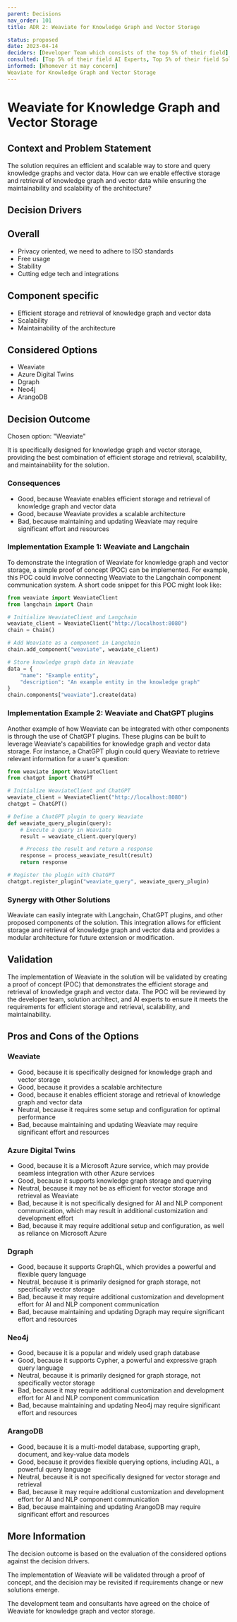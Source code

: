 ```yaml
---
parent: Decisions
nav_order: 101
title: ADR 2: Weaviate for Knowledge Graph and Vector Storage

status: proposed
date: 2023-04-14
deciders: [Developer Team which consists of the top 5% of their field]
consulted: [Top 5% of their field AI Experts, Top 5% of their field Solution Architect, Top 5% of their field Software Engineers, top 5% DevOps Engineers, hundreds of 10x individuals, Developer team, The SecOps team]
informed: [Whomever it may concern]
Weaviate for Knowledge Graph and Vector Storage
---
```


Weaviate for Knowledge Graph and Vector Storage
===============================================

Context and Problem Statement
-----------------------------

The solution requires an efficient and scalable way to store and query knowledge graphs and vector data. How can we enable effective storage and retrieval of knowledge graph and vector data while ensuring the maintainability and scalability of the architecture?

Decision Drivers
----------------

Overall
-------

*   Privacy oriented, we need to adhere to ISO standards
*   Free usage
*   Stability
*   Cutting edge tech and integrations

Component specific
------------------

*   Efficient storage and retrieval of knowledge graph and vector data
*   Scalability
*   Maintainability of the architecture

Considered Options
------------------

*   Weaviate
*   Azure Digital Twins
*   Dgraph
*   Neo4j
*   ArangoDB

Decision Outcome
----------------

Chosen option: "Weaviate"

It is specifically designed for knowledge graph and vector storage, providing the best combination of efficient storage and retrieval, scalability, and maintainability for the solution.

### Consequences

*   Good, because Weaviate enables efficient storage and retrieval of knowledge graph and vector data
*   Good, because Weaviate provides a scalable architecture
*   Bad, because maintaining and updating Weaviate may require significant effort and resources

### Implementation Example 1: Weaviate and Langchain

To demonstrate the integration of Weaviate for knowledge graph and vector storage, a simple proof of concept (POC) can be implemented. For example, this POC could involve connecting Weaviate to the Langchain component communication system. A short code snippet for this POC might look like:

```python
from weaviate import WeaviateClient
from langchain import Chain

# Initialize WeaviateClient and Langchain
weaviate_client = WeaviateClient("http://localhost:8080")
chain = Chain()

# Add Weaviate as a component in Langchain
chain.add_component("weaviate", weaviate_client)

# Store knowledge graph data in Weaviate
data = {
    "name": "Example entity",
    "description": "An example entity in the knowledge graph"
}
chain.components["weaviate"].create(data)

```


### Implementation Example 2: Weaviate and ChatGPT plugins

Another example of how Weaviate can be integrated with other components is through the use of ChatGPT plugins. These plugins can be built to leverage Weaviate's capabilities for knowledge graph and vector data storage. For instance, a ChatGPT plugin could query Weaviate to retrieve relevant information for a user's question:

```python
from weaviate import WeaviateClient
from chatgpt import ChatGPT

# Initialize WeaviateClient and ChatGPT
weaviate_client = WeaviateClient("http://localhost:8080")
chatgpt = ChatGPT()

# Define a ChatGPT plugin to query Weaviate
def weaviate_query_plugin(query):
    # Execute a query in Weaviate
    result = weaviate_client.query(query)

    # Process the result and return a response
    response = process_weaviate_result(result)
    return response

# Register the plugin with ChatGPT
chatgpt.register_plugin("weaviate_query", weaviate_query_plugin)

```

### Synergy with Other Solutions

Weaviate can easily integrate with Langchain, ChatGPT plugins, and other proposed components of the solution. This integration allows for efficient storage and retrieval of knowledge graph and vector data and provides a modular architecture for future extension or modification.

Validation
----------

The implementation of Weaviate in the solution will be validated by creating a proof of concept (POC) that demonstrates the efficient storage and retrieval of knowledge graph and vector data. The POC will be reviewed by the developer team, solution architect, and AI experts to ensure it meets the requirements for efficient storage and retrieval, scalability, and maintainability.

Pros and Cons of the Options
----------------------------

### Weaviate

*   Good, because it is specifically designed for knowledge graph and vector storage
*   Good, because it provides a scalable architecture
*   Good, because it enables efficient storage and retrieval of knowledge graph and vector data
*   Neutral, because it requires some setup and configuration for optimal performance
*   Bad, because maintaining and updating Weaviate may require significant effort and resources

### Azure Digital Twins

*   Good, because it is a Microsoft Azure service, which may provide seamless integration with other Azure services
*   Good, because it supports knowledge graph storage and querying
*   Neutral, because it may not be as efficient for vector storage and retrieval as Weaviate
*   Bad, because it is not specifically designed for AI and NLP component communication, which may result in additional customization and development effort
*   Bad, because it may require additional setup and configuration, as well as reliance on Microsoft Azure

### Dgraph

*   Good, because it supports GraphQL, which provides a powerful and flexible query language
*   Neutral, because it is primarily designed for graph storage, not specifically vector storage
*   Bad, because it may require additional customization and development effort for AI and NLP component communication
*   Bad, because maintaining and updating Dgraph may require significant effort and resources

### Neo4j

*   Good, because it is a popular and widely used graph database
*   Good, because it supports Cypher, a powerful and expressive graph query language
*   Neutral, because it is primarily designed for graph storage, not specifically vector storage
*   Bad, because it may require additional customization and development effort for AI and NLP component communication
*   Bad, because maintaining and updating Neo4j may require significant effort and resources

### ArangoDB

*   Good, because it is a multi-model database, supporting graph, document, and key-value data models
*   Good, because it provides flexible querying options, including AQL, a powerful query language
*   Neutral, because it is not specifically designed for vector storage and retrieval
*   Bad, because it may require additional customization and development effort for AI and NLP component communication
*   Bad, because maintaining and updating ArangoDB may require significant effort and resources

More Information
----------------

The decision outcome is based on the evaluation of the considered options against the decision drivers.

The implementation of Weaviate will be validated through a proof of concept, and the decision may be revisited if requirements change or new solutions emerge.

The development team and consultants have agreed on the choice of Weaviate for knowledge graph and vector storage.